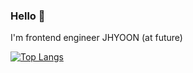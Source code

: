 ### Hello 👋
I'm frontend engineer JHYOON (at future)

[![Top Langs](https://github-readme-stats.vercel.app/api/top-langs/?JHYOOOOON=anuraghazra&layout=compact)](https://github.com/anuraghazra/github-readme-stats)
